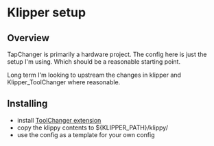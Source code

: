 # Klipper setup

## Overview

TapChanger is primarily a hardware project. The config here is just the setup I'm using.
Which should be a reasonable starting point.

Long term I'm looking to upstream the changes in klipper and Klipper_ToolChanger where reasonable.

## Installing

- install [ToolChanger extension](https://github.com/TypQxQ/Klipper_ToolChanger)
- copy the klippy contents to  ${KLIPPER_PATH}/klippy/
- use the config as a template for your own config
